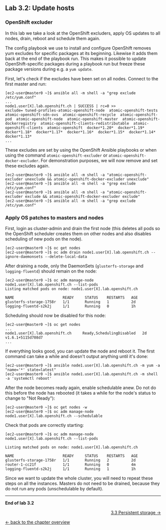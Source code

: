 ## Lab 3.2: Update hosts

### OpenShift excluder
In this lab we take a look at the OpenShift excluders, apply OS updates to all nodes, drain, reboot and schedule them again.

The config playbook we use to install and configure OpenShift removes yum excludes for specific packages at its beginning. Likewise it adds them back at the end of the playbook run. This makes it possible to update OpenShift-specific packages during a playbook run but freeze these package versions during e.g. a `yum update`.

First, let's check if the excludes have been set on all nodes. Connect to the first master and run:
```
[ec2-user@master0 ~]$ ansible all -m shell -a "grep exclude /etc/yum.conf"
...
node1.user[X].lab.openshift.ch | SUCCESS | rc=0 >>
exclude= tuned-profiles-atomic-openshift-node  atomic-openshift-tests  atomic-openshift-sdn-ovs  atomic-openshift-recycle  atomic-openshift-pod  atomic-openshift-node  atomic-openshift-master  atomic-openshift-dockerregistry  atomic-openshift-clients-redistributable  atomic-openshift-clients  atomic-openshift  docker*1.20*  docker*1.19*  docker*1.18*  docker*1.17*  docker*1.16*  docker*1.15*  docker*1.14*  docker*1.13*
...
```

These excludes are set by using the OpenShift Ansible playbooks or when using the command `atomic-openshift-excluder` or `atomic-openshift-docker-excluder`. For demonstration purposes, we will now remove and set these excludes again.

```
[ec2-user@master0 ~]$ ansible all -m shell -a "atomic-openshift-excluder unexclude && atomic-openshift-docker-excluder unexclude"
[ec2-user@master0 ~]$ ansible all -m shell -a "grep exclude /etc/yum.conf"
[ec2-user@master0 ~]$ ansible all -m shell -a "atomic-openshift-excluder exclude && atomic-openshift-docker-excluder exclude"
[ec2-user@master0 ~]$ ansible all -m shell -a "grep exclude /etc/yum.conf"
```


### Apply OS patches to masters and nodes

First, login as cluster-admin and drain the first node (this deletes all pods so the OpenShift scheduler creates them on other nodes and also disables scheduling of new pods on the node).
```
[ec2-user@master0 ~]$ oc get nodes
[ec2-user@master0 ~]$ oc adm drain node1.user[X].lab.openshift.ch --ignore-daemonsets --delete-local-data
```

After draining a node, only the DaemonSets (`glusterfs-storage` and `logging-fluentd`) should remain on the node:
```
[ec2-user@master0 ~]$ oc adm manage-node node1.user[X].lab.openshift.ch --list-pods
Listing matched pods on node: node1.user[X].lab.openshift.ch

NAME                      READY     STATUS    RESTARTS   AGE
glusterfs-storage-1758r   1/1       Running   1          2d
logging-fluentd-s2k2j     1/1       Running   0          1h
```

Scheduling should now be disabled for this node:
```
[ec2-user@master0 ~]$ oc get nodes
...
node1.user[X].lab.openshift.ch     Ready,SchedulingDisabled   2d        v1.6.1+5115d708d7
...

```

If everything looks good, you can update the node and reboot it. The first command can take a while and doesn't output anything until it's done:
```
[ec2-user@master0 ~]$ ansible node1.user[X].lab.openshift.ch -m yum -a "name='*' state=latest"
[ec2-user@master0 ~]$ ansible node1.user[X].lab.openshift.ch -m shell -a 'systemctl reboot'
```

After the node becomes ready again, enable schedulable anew. Do not do this before the node has rebooted (it takes a while for the node's status to change to "Not Ready"):
```
[ec2-user@master0 ~]$ oc get nodes -w
[ec2-user@master0 ~]$ oc adm manage-node node1.user[X].lab.openshift.ch --schedulable
```

Check that pods are correctly starting:
```
[ec2-user@master0 ~]$ oc adm manage-node node1.user[X].lab.openshift.ch --list-pods

Listing matched pods on node: node1.user[X].lab.openshift.ch

NAME                      READY     STATUS    RESTARTS   AGE
glusterfs-storage-1758r   1/1       Running   2          2d
router-1-cc21f            1/1       Running   0          4m
logging-fluentd-s2k2j     1/1       Running   1          1h
```

Since we want to update the whole cluster, you will need to repeat these steps on all the instances. Masters do not need to be drained, because they do not run any pods (unschedulable by default).

---

**End of lab 3.2**

<p width="100px" align="right"><a href="33_persistent_storage.md">3.3 Persistent storage →</a></p>

[← back to the chapter overview](30_daily_business.md)
